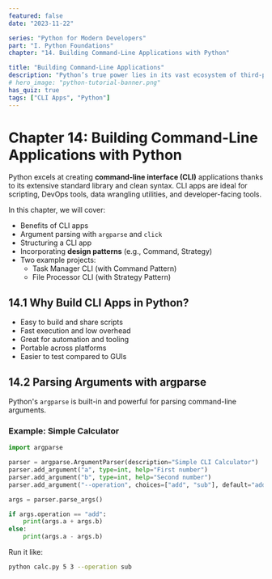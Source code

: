 ```yaml
---
featured: false
date: "2023-11-22"

series: "Python for Modern Developers"
part: "I. Python Foundations"
chapter: "14. Building Command-Line Applications with Python"

title: "Building Command-Line Applications"
description: "Python’s true power lies in its vast ecosystem of third-party packages, enabling developers to quickly build applications without reinventing the wheel. This chapter teaches you how to work with 3rd party libraries, create your own Python package, understand dependencies and version management."
# hero_image: "python-tutorial-banner.png"
has_quiz: true
tags: ["CLI Apps", "Python"]
---
```


# Chapter 14: Building Command-Line Applications with Python

Python excels at creating **command-line interface (CLI)** applications thanks to its extensive standard library and clean syntax. CLI apps are ideal for scripting, DevOps tools, data wrangling utilities, and developer-facing tools.

In this chapter, we will cover:

* Benefits of CLI apps
* Argument parsing with `argparse` and `click`
* Structuring a CLI app
* Incorporating **design patterns** (e.g., Command, Strategy)
* Two example projects:
  * Task Manager CLI (with Command Pattern)
  * File Processor CLI (with Strategy Pattern)

## 14.1 Why Build CLI Apps in Python?

* Easy to build and share scripts
* Fast execution and low overhead
* Great for automation and tooling
* Portable across platforms
* Easier to test compared to GUIs

## 14.2 Parsing Arguments with argparse

Python's `argparse` is built-in and powerful for parsing command-line arguments.

### Example: Simple Calculator

```python
import argparse

parser = argparse.ArgumentParser(description="Simple CLI Calculator")
parser.add_argument("a", type=int, help="First number")
parser.add_argument("b", type=int, help="Second number")
parser.add_argument("--operation", choices=["add", "sub"], default="add")

args = parser.parse_args()

if args.operation == "add":
    print(args.a + args.b)
else:
    print(args.a - args.b)
```

Run it like:

```bash
python calc.py 5 3 --operation sub
```

